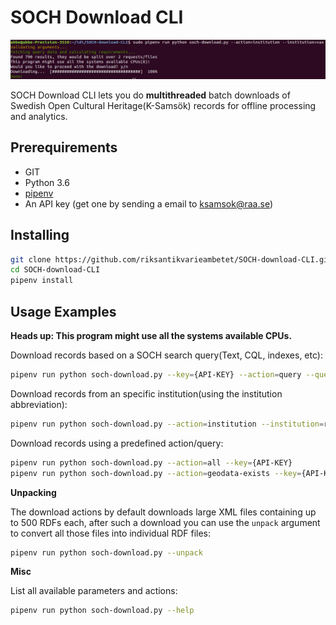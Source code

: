 # SOCH Download CLI

![screenshot](screenshot.png)

SOCH Download CLI lets you do **multithreaded** batch downloads of Swedish Open Cultural Heritage(K-Samsök) records for offline processing and analytics.

## Prerequirements

 - GIT
 - Python 3.6
 - [pipenv](https://docs.pipenv.org/)
 - An API key (get one by sending a email to ksamsok@raa.se)

## Installing

```bash
git clone https://github.com/riksantikvarieambetet/SOCH-download-CLI.git
cd SOCH-download-CLI
pipenv install
```

## Usage Examples

**Heads up: This program might use all the systems available CPUs.**

Download records based on a SOCH search query(Text, CQL, indexes, etc):

```bash
pipenv run python soch-download.py --key={API-KEY} --action=query --query=thumbnailExists=j
```

Download records from an specific institution(using the institution abbreviation):

```bash
pipenv run python soch-download.py --action=institution --institution=raa --key={API-KEY}
```

Download records using a predefined action/query:

```bash
pipenv run python soch-download.py --action=all --key={API-KEY}
pipenv run python soch-download.py --action=geodata-exists --key={API-KEY}
```

**Unpacking**

The download actions by default downloads large XML files containing up to 500 RDFs each, after such a download you can use the `unpack` argument to convert all those files into individual RDF files:

```bash
pipenv run python soch-download.py --unpack
```

**Misc**

List all available parameters and actions:

```bash
pipenv run python soch-download.py --help
```
